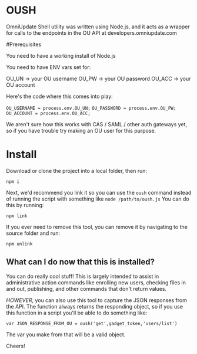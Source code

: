 # OUSH

OmniUpdate Shell utility was written using Node.js, and it acts as a wrapper for calls to the endpoints in the OU API at developers.omniupdate.com

#Prerequisites

You need to have a working install of Node.js

You need to have ENV vars set for:

OU_UN -> your OU username
OU_PW -> your OU password
OU_ACC -> your OU account

Here's the code where this comes into play:

`OU_USERNAME = process.env.OU_UN;`
`OU_PASSWORD = process.env.OU_PW;`
`OU_ACCOUNT = process.env.OU_ACC;`

We aren't sure how this works with CAS / SAML / other auth gateways yet, so if you have trouble try making an OU user for this purpose.

# Install

Download or clone the project into a local folder, then run:

`npm i`

Next, we'd recommend you link it so you can use the `oush` command instead of running the script with something like `node /path/to/oush.js`
You can do this by running:

`npm link`

If you ever need to remove this tool, you can remove it by navigating to the source folder and run:

`npm unlink`

## What can I do now that this is installed?

You can do really cool stuff! This is largely intended to assist in administrative action commands like enrolling new users, checking files in and out, publishing, and other commands that don't return values.

_HOWEVER_, you can also use this tool to capture the JSON responses from the API. The function always returns the responding object, so if you use this function in a script you'll be able to do something like:

`var JSON_RESPONSE_FROM_OU = oush('get',gadget_token,'users/list')`

The var you make from that will be a valid object.

Cheers!
